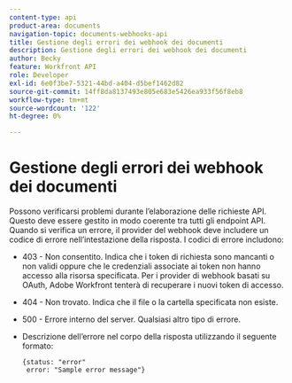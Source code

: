 ```yaml
---
content-type: api
product-area: documents
navigation-topic: documents-webhooks-api
title: Gestione degli errori dei webhook dei documenti
description: Gestione degli errori dei webhook dei documenti
author: Becky
feature: Workfront API
role: Developer
exl-id: 6e0f3be7-5321-44bd-a404-d5bef1462d82
source-git-commit: 14ff8da8137493e805e683e5426ea933f56f8eb8
workflow-type: tm+mt
source-wordcount: '122'
ht-degree: 0%

---
```


# Gestione degli errori dei webhook dei documenti

Possono verificarsi problemi durante l’elaborazione delle richieste API. Questo deve essere gestito in modo coerente tra tutti gli endpoint API. Quando si verifica un errore, il provider del webhook deve includere un codice di errore nell’intestazione della risposta. I codici di errore includono:

* 403 - Non consentito. Indica che i token di richiesta sono mancanti o non validi oppure che le credenziali associate ai token non hanno accesso alla risorsa specificata. Per i provider di webhook basati su OAuth, Adobe Workfront tenterà di recuperare i nuovi token di accesso.

* 404 - Non trovato. Indica che il file o la cartella specificata non esiste.

* 500 - Errore interno del server. Qualsiasi altro tipo di errore.

* Descrizione dell’errore nel corpo della risposta utilizzando il seguente formato:

  ```
  {status: "error"
   error: "Sample error message"}
  ```
